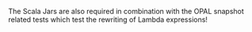 The Scala Jars are also required in combination with the OPAL snapshot related tests which test the rewriting of Lambda expressions!
